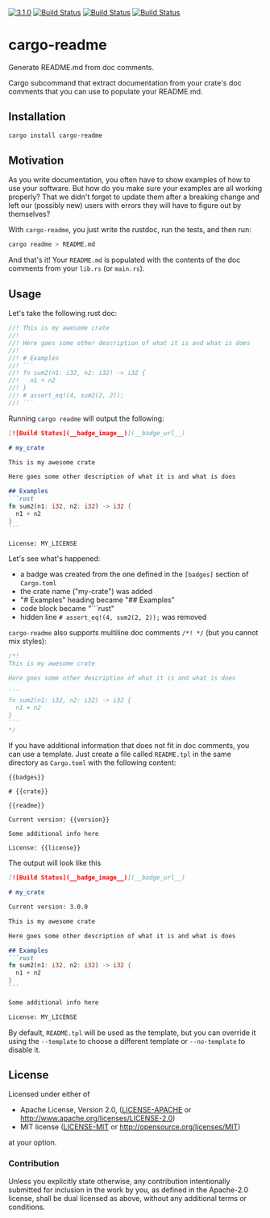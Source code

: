[![3.1.0](https://img.shields.io/badge/crates.io-v3.1.0-blue.svg?longCache=true)](https://crates.io/crates/cargo-readme/3.1.0)
[![Build Status](https://ci.appveyor.com/api/projects/status/github/livioribeiro/cargo-readme?branch=master&svg=true)](https://ci.appveyor.com/project/livioribeiro/cargo-readme/branch/master)
[![Build Status](https://circleci.com/gh/livioribeiro/cargo-readme/tree/master.svg?style=svg)](https://circleci.com/gh/livioribeiro/cargo-readme/cargo-readme/tree/master)
[![Build Status](https://travis-ci.org/livioribeiro/cargo-readme.svg?branch=master)](https://travis-ci.org/livioribeiro/cargo-readme)

# cargo-readme

Generate README.md from doc comments.

Cargo subcommand that extract documentation from your crate's doc comments that you can use to
populate your README.md.

## Installation

```sh
cargo install cargo-readme
```

## Motivation

As you write documentation, you often have to show examples of how to use your software. But
how do you make sure your examples are all working properly? That we didn't forget to update
them after a breaking change and left our (possibly new) users with errors they will have to
figure out by themselves?

With `cargo-readme`, you just write the rustdoc, run the tests, and then run:

```sh
cargo readme > README.md
```

And that's it! Your `README.md` is populated with the contents of the doc comments from your
`lib.rs` (or `main.rs`).

## Usage

Let's take the following rust doc:

```rust
//! This is my awesome crate
//!
//! Here goes some other description of what it is and what is does
//!
//! # Examples
//! ```
//! fn sum2(n1: i32, n2: i32) -> i32 {
//!   n1 + n2
//! }
//! # assert_eq!(4, sum2(2, 2));
//! ```
```

Running `cargo readme` will output the following:

~~~markdown
[![Build Status](__badge_image__)](__badge_url__)

# my_crate

This is my awesome crate

Here goes some other description of what it is and what is does

## Examples
```rust
fn sum2(n1: i32, n2: i32) -> i32 {
  n1 + n2
}
```

License: MY_LICENSE
~~~

Let's see what's happened:

- a badge was created from the one defined in the `[badges]` section of `Cargo.toml`
- the crate name ("my-crate") was added
- "# Examples" heading became "## Examples"
- code block became "```rust"
- hidden line `# assert_eq!(4, sum2(2, 2));` was removed

`cargo-readme` also supports multiline doc comments `/*! */` (but you cannot mix styles):

~~~rust
/*!
This is my awesome crate

Here goes some other description of what it is and what is does

```
fn sum2(n1: i32, n2: i32) -> i32 {
  n1 + n2
}
```
*/
~~~

If you have additional information that does not fit in doc comments, you can use a template.
Just create a file called `README.tpl` in the same directory as `Cargo.toml` with the following
content:

```tpl
{{badges}}

# {{crate}}

{{readme}}

Current version: {{version}}

Some additional info here

License: {{license}}
```

The output will look like this

~~~markdown
[![Build Status](__badge_image__)](__badge_url__)

# my_crate

Current version: 3.0.0

This is my awesome crate

Here goes some other description of what it is and what is does

## Examples
```rust
fn sum2(n1: i32, n2: i32) -> i32 {
  n1 + n2
}
```

Some additional info here

License: MY_LICENSE
~~~

By default, `README.tpl` will be used as the template, but you can override it using the
`--template` to choose a different template or `--no-template` to disable it.

## License

Licensed under either of

 * Apache License, Version 2.0, ([LICENSE-APACHE](LICENSE-APACHE) or http://www.apache.org/licenses/LICENSE-2.0)
 * MIT license ([LICENSE-MIT](LICENSE-MIT) or http://opensource.org/licenses/MIT)

at your option.

### Contribution

Unless you explicitly state otherwise, any contribution intentionally
submitted for inclusion in the work by you, as defined in the Apache-2.0
license, shall be dual licensed as above, without any additional terms or
conditions.
